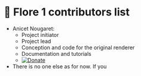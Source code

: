 # 🔧 Flore 1 contributors list

 - Anicet Nougaret:
	 - Project initiator
	 - Project lead
	 - Conception and code for the original renderer
	 - Documentation and tutorials
	 - [![Donate](https://img.shields.io/badge/Donate-PayPal-green.svg)](https://www.paypal.com/cgi-bin/webscr?cmd=_s-xclick&hosted_button_id=56G94VB5RYGKN&source=url)
 - There is no one else as for now. If you 

<!--stackedit_data:
eyJoaXN0b3J5IjpbMTM5NzE3MTY3MywtMjA4ODc0NjYxMl19
-->